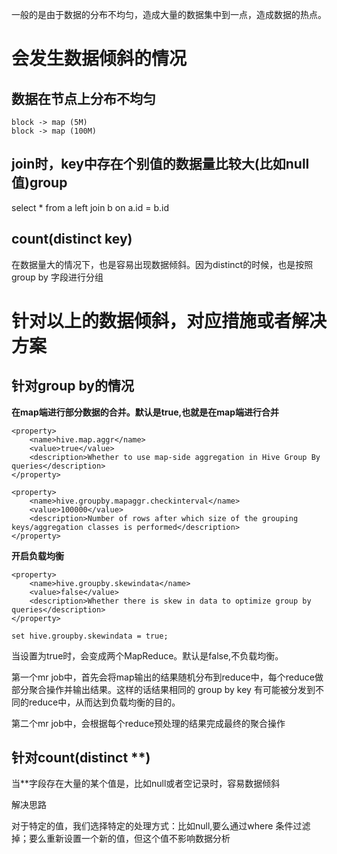 一般的是由于数据的分布不均匀，造成大量的数据集中到一点，造成数据的热点。
# 会发生数据倾斜的情况
## 数据在节点上分布不均匀
```
block -> map (5M)
block -> map (100M)
```   
## join时，key中存在个别值的数据量比较大(比如null值)group  
select * from a left join b on a.id = b.id  
## count(distinct key)
在数据量大的情况下，也是容易出现数据倾斜。因为distinct的时候，也是按照group by 字段进行分组
# 针对以上的数据倾斜，对应措施或者解决方案
## 针对group by的情况
**在map端进行部分数据的合并。默认是true,也就是在map端进行合并**
```
<property>
    <name>hive.map.aggr</name>
    <value>true</value>
    <description>Whether to use map-side aggregation in Hive Group By queries</description>
</property>

<property>
    <name>hive.groupby.mapaggr.checkinterval</name>
    <value>100000</value>
    <description>Number of rows after which size of the grouping keys/aggregation classes is performed</description>
</property>
```
**开启负载均衡**
```       
<property>
    <name>hive.groupby.skewindata</name>
    <value>false</value>
    <description>Whether there is skew in data to optimize group by queries</description>
</property>

set hive.groupby.skewindata = true;
```
当设置为true时，会变成两个MapReduce。默认是false,不负载均衡。

第一个mr job中，首先会将map输出的结果随机分布到reduce中，每个reduce做部分聚合操作并输出结果。这样的话结果相同的
group by key 有可能被分发到不同的reduce中，从而达到负载均衡的目的。

第二个mr job中，会根据每个reduce预处理的结果完成最终的聚合操作
## 针对count(distinct **)  
当**字段存在大量的某个值是，比如null或者空记录时，容易数据倾斜

解决思路

对于特定的值，我们选择特定的处理方式：比如null,要么通过where 条件过滤掉；要么重新设置一个新的值，但这个值不影响数据分析